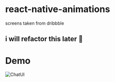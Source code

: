 ﻿# react-native-animations
screens taken from dribbble

## i will refactor this later 🎵

# Demo

![ChatUI](./assets/20201218_194855.gif)
